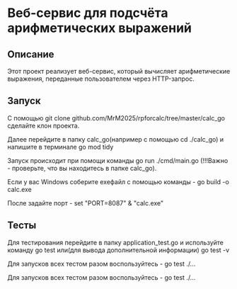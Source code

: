 # Веб-сервис для подсчёта арифметических выражений
## Описание
Этот проект реализует веб-сервис, который вычисляет арифметические выражения, переданные пользователем через HTTP-запрос.

## Запуск 
С помощью git clone github.com/MrM2025/rpforcalc/tree/master/calc_go сделайте клон проекта. 

Далее перейдите в папку calc_go(например с помощью cd ./calc_go) и напишите в терминале go mod tidy

Запуск происходит при помощи команды go run ./cmd/main.go (!!!Важно - проверьте, что вы находитесь в папке calc_go).

Если у вас Windows соберите exeфайл с помощью команды - go build -o calc.exe 

После задайте порт - set "PORT=8087" & "calc.exe" 

## Тесты
Для тестирования перейдите в папку application_test.go и используйте команду go test или(для вывода дополнительной информации) go test -v

Для запусков всех тестом разом воспользуйтесь - go test ./...

Для запусков всех тестом разом воспользуйтесь - go test ./...

